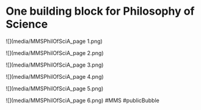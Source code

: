 # One building block for Philosophy of Science

![](media/MMSPhilOfSciA_page 1.png)

![](media/MMSPhilOfSciA_page 2.png)

![](media/MMSPhilOfSciA_page 3.png)

![](media/MMSPhilOfSciA_page 4.png)

![](media/MMSPhilOfSciA_page 5.png)

![](media/MMSPhilOfSciA_page 6.png)
#MMS #publicBubble


